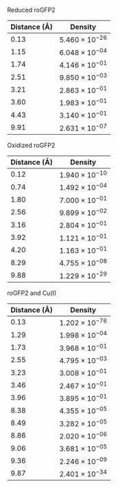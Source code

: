 Reduced roGFP2

| Distance (Å) | Density |
|-----------|-----------|
| 0.13 | $5.460 \times 10^{-26}$ |
| 1.15 | $6.048 \times 10^{-04}$ |
| 1.74 | $4.146 \times 10^{-01}$ |
| 2.51 | $9.850 \times 10^{-03}$ |
| 3.21 | $2.863 \times 10^{-01}$ |
| 3.60 | $1.983 \times 10^{-01}$ |
| 4.43 | $3.140 \times 10^{-01}$ |
| 9.91 | $2.631 \times 10^{-07}$ |

Oxidized roGFP2

| Distance (Å) | Density |
|-----------|-----------|
| 0.12 | $1.940 \times 10^{-10}$ |
| 0.74 | $1.492 \times 10^{-04}$ |
| 1.80 | $7.000 \times 10^{-01}$ |
| 2.56 | $9.899 \times 10^{-02}$ |
| 3.16 | $2.804 \times 10^{-01}$ |
| 3.92 | $1.121 \times 10^{-01}$ |
| 4.20 | $1.163 \times 10^{-01}$ |
| 8.29 | $4.755 \times 10^{-08}$ |
| 9.88 | $1.229 \times 10^{-29}$ |

roGFP2 and Cu(I)

| Distance (Å) | Density |
|-----------|-----------|
| 0.13 | $1.202 \times 10^{-76}$ |
| 1.29 | $1.998 \times 10^{-04}$ |
| 1.73 | $3.968 \times 10^{-01}$ |
| 2.55 | $4.795 \times 10^{-03}$ |
| 3.23 | $3.008 \times 10^{-01}$ |
| 3.46 | $2.467 \times 10^{-01}$ |
| 3.96 | $3.895 \times 10^{-01}$ |
| 8.38 | $4.355 \times 10^{-05}$ |
| 8.49 | $3.282 \times 10^{-05}$ |
| 8.86 | $2.020 \times 10^{-06}$ |
| 9.06 | $3.681 \times 10^{-05}$ |
| 9.36 | $2.246 \times 10^{-09}$ |
| 9.87 | $2.401 \times 10^{-34}$ |
